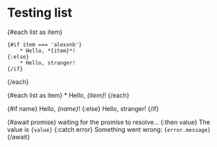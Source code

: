 <!-- Test #4 -->
<script>
    import Child from './Child.svelte'
    let name = 'world';

    let list = [
        'item1',
        'item1',
        'item1',
        'item1',
        'item1'
    ]
</script>

# Testing list

{#each list as item}

    {#if item === 'alexxnb'}
        * Hello, *{item}*!
    {:else}
        * Hello, stranger!
    {/if}

{/each}

{#each list as item}
    * Hello, *{item}*!
{/each}


{#if name}
    Hello, *{name}*!
{:else}
    Hello, stranger!
{/if}

{#await promise}
	waiting for the promise to resolve...
{:then value}
	The value is `{value}`
{:catch error}
	Something went wrong: `{error.message}`
{/await}